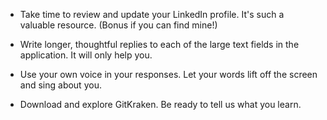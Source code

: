 - Take time to review and update your LinkedIn profile. It's such a valuable resource. (Bonus if you can find mine!)

- Write longer, thoughtful replies to each of the large text fields in the application. It will only help you.

- Use your own voice in your responses. Let your words lift off the screen and sing about you.

- Download and explore GitKraken. Be ready to tell us what you learn.

